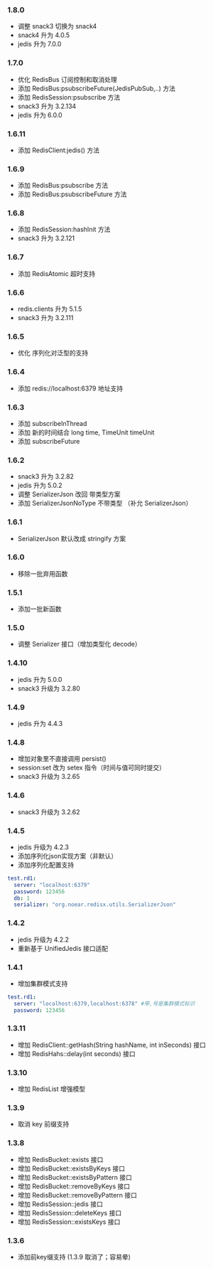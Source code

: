
### 1.8.0

* 调整 snack3 切换为 snack4
* snack4 升为 4.0.5
* jedis 升为 7.0.0

### 1.7.0

* 优化 RedisBus 订阅控制和取消处理
* 添加 RedisBus:psubscribeFuture(JedisPubSub,..) 方法
* 添加 RedisSession:psubscribe 方法
* snack3 升为 3.2.134
* jedis 升为 6.0.0

### 1.6.11
* 添加 RedisClient:jedis() 方法

### 1.6.9
* 添加 RedisBus:psubscribe 方法
* 添加 RedisBus:psubscribeFuture 方法

### 1.6.8
* 添加 RedisSession:hashInit 方法
* snack3 升为 3.2.121

### 1.6.7

* 添加 RedisAtomic 超时支持

### 1.6.6
* redis.clients 升为 5.1.5
* snack3 升为 3.2.111

### 1.6.5
* 优化 序列化对泛型的支持

### 1.6.4
* 添加 redis://localhost:6379 地址支持

### 1.6.3
* 添加 subscribeInThread
* 添加 新的时间结合 long time, TimeUnit timeUnit
* 添加 subscribeFuture

### 1.6.2
* snack3 升为 3.2.82
* jedis 升为 5.0.2
* 调整 SerializerJson 改回 带类型方案
* 添加 SerializerJsonNoType 不带类型 （补允 SerializerJson）

### 1.6.1
* SerializerJson 默认改成 stringify 方案 

### 1.6.0
* 移除一批弃用函数

### 1.5.1
* 添加一批新函数

### 1.5.0
* 调整 Serializer 接口（增加类型化 decode）

### 1.4.10
* jedis 升为 5.0.0
* snack3 升级为 3.2.80

### 1.4.9
* jedis 升为 4.4.3

### 1.4.8
* 增加对象里不直接调用 persist()
* session:set 改为 setex 指令（时间与值可同时提交）
* snack3 升级为 3.2.65

### 1.4.6
* snack3 升级为 3.2.62

### 1.4.5
* jedis 升级为 4.2.3
* 添加序列化json实现方案（非默认）
* 添加序列化配置支持

```yaml
test.rd1:
  server: "localhost:6379"
  password: 123456
  db: 1
  serializer: "org.noear.redisx.utils.SerializerJson"
```

### 1.4.2
* jedis 升级为 4.2.2
* 重新基于 UnifiedJedis 接口适配

### 1.4.1
* 增加集群模式支持

```yaml
test.rd1:
  server: "localhost:6379,localhost:6378" #带,号是集群模式标识
  password: 123456
```

### 1.3.11
* 增加 RedisClient::getHash(String hashName, int inSeconds) 接口
* 增加 RedisHahs::delay(int seconds) 接口

### 1.3.10
* 增加 RedisList 增强模型

### 1.3.9
* 取消 key 前缀支持

### 1.3.8
* 增加 RedisBucket::exists 接口
* 增加 RedisBucket::existsByKeys 接口
* 增加 RedisBucket::existsByPattern 接口
* 增加 RedisBucket::removeByKeys 接口
* 增加 RedisBucket::removeByPattern 接口
* 增加 RedisSession::jedis 接口
* 增加 RedisSession::deleteKeys 接口
* 增加 RedisSession::existsKeys 接口

### 1.3.6
* 添加前key缀支持 (1.3.9 取消了；容易晕)